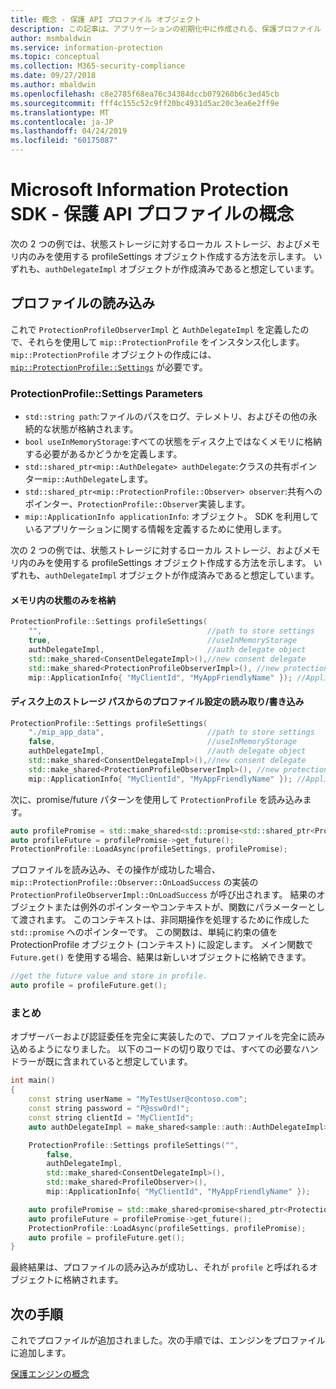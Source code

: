 ```yaml
---
title: 概念 - 保護 API プロファイル オブジェクト
description: この記事は、アプリケーションの初期化中に作成される、保護プロファイル オブジェクトの概念を理解するのに役立ちます。
author: msmbaldwin
ms.service: information-protection
ms.topic: conceptual
ms.collection: M365-security-compliance
ms.date: 09/27/2018
ms.author: mbaldwin
ms.openlocfilehash: c8e2785f68ea76c34384dccb079260b6c3ed45cb
ms.sourcegitcommit: fff4c155c52c9ff20bc4931d5ac20c3ea6e2ff9e
ms.translationtype: MT
ms.contentlocale: ja-JP
ms.lasthandoff: 04/24/2019
ms.locfileid: "60175087"
---
```

# <a name="microsoft-information-protection-sdk---protection-api-profile-concepts"></a>Microsoft Information Protection SDK - 保護 API プロファイルの概念

次の 2 つの例では、状態ストレージに対するローカル ストレージ、およびメモリ内のみを使用する profileSettings オブジェクト作成する方法を示します。 いずれも、`authDelegateImpl` オブジェクトが作成済みであると想定しています。

## <a name="load-a-profile"></a>プロファイルの読み込み

これで `ProtectionProfileObserverImpl` と `AuthDelegateImpl` を定義したので、それらを使用して `mip::ProtectionProfile` をインスタンス化します。 `mip::ProtectionProfile` オブジェクトの作成には、[`mip::ProtectionProfile::Settings`](reference/class_mip_ProtectionProfile_settings.md) が必要です。

### <a name="protectionprofilesettings-parameters"></a>ProtectionProfile::Settings Parameters

- `std::string path`:ファイルのパスをログ、テレメトリ、およびその他の永続的な状態が格納されます。
- `bool useInMemoryStorage`:すべての状態をディスク上ではなくメモリに格納する必要があるかどうかを定義します。
- `std::shared_ptr<mip::AuthDelegate> authDelegate`:クラスの共有ポインター`mip::AuthDelegate`します。
- `std::shared_ptr<mip::ProtectionProfile::Observer> observer`:共有へのポインター、`ProtectionProfile::Observer`実装します。
- `mip::ApplicationInfo applicationInfo`: オブジェクト。 SDK を利用しているアプリケーションに関する情報を定義するために使用します。

次の 2 つの例では、状態ストレージに対するローカル ストレージ、およびメモリ内のみを使用する profileSettings オブジェクト作成する方法を示します。 いずれも、`authDelegateImpl` オブジェクトが作成済みであると想定しています。

#### <a name="store-state-in-memory-only"></a>メモリ内の状態のみを格納

```cpp
ProtectionProfile::Settings profileSettings(
    "",                                     //path to store settings
    true,                                   //useInMemoryStorage
    authDelegateImpl,                       //auth delegate object
    std::make_shared<ConsentDelegateImpl>(),//new consent delegate
    std::make_shared<ProtectionProfileObserverImpl>(), //new protection profile observer
    mip::ApplicationInfo{ "MyClientId", "MyAppFriendlyName" }); //ApplicationInfo object
```

#### <a name="readwrite-profile-settings-from-storage-path-on-disk"></a>ディスク上のストレージ パスからのプロファイル設定の読み取り/書き込み

```cpp
ProtectionProfile::Settings profileSettings(
    "./mip_app_data",                       //path to store settings
    false,                                  //useInMemoryStorage
    authDelegateImpl,                       //auth delegate object
    std::make_shared<ConsentDelegateImpl>(),//new consent delegate
    std::make_shared<ProtectionProfileObserverImpl>(), //new protection profile
    mip::ApplicationInfo{ "MyClientId", "MyAppFriendlyName" }); //ApplicationInfo object
```

次に、promise/future パターンを使用して `ProtectionProfile` を読み込みます。

```cpp
auto profilePromise = std::make_shared<std::promise<std::shared_ptr<ProtectionProfile>>>();
auto profileFuture = profilePromise->get_future();
ProtectionProfile::LoadAsync(profileSettings, profilePromise);
```

プロファイルを読み込み、その操作が成功した場合、`mip::ProtectionProfile::Observer::OnLoadSuccess` の実装の `ProtectionProfileObserverImpl::OnLoadSuccess` が呼び出されます。 結果のオブジェクトまたは例外のポインターやコンテキストが、関数にパラメーターとして渡されます。 このコンテキストは、非同期操作を処理するために作成した `std::promise` へのポインターです。 この関数は、単純に約束の値を ProtectionProfile オブジェクト (コンテキスト) に設定します。 メイン関数で `Future.get()` を使用する場合、結果は新しいオブジェクトに格納できます。

```cpp
//get the future value and store in profile.
auto profile = profileFuture.get();
```

### <a name="putting-it-together"></a>まとめ

オブザーバーおよび認証委任を完全に実装したので、プロファイルを完全に読み込めるようになりました。 以下のコードの切り取りでは、すべての必要なハンドラーが既に含まれていると想定しています。

```cpp
int main()
{
    const string userName = "MyTestUser@contoso.com";
    const string password = "P@ssw0rd!";
    const string clientId = "MyClientId";
    auto authDelegateImpl = make_shared<sample::auth::AuthDelegateImpl>(userName, password, clientId);

    ProtectionProfile::Settings profileSettings("",
        false,
        authDelegateImpl,
        std::make_shared<ConsentDelegateImpl>(),
        std::make_shared<ProfileObserver>(),
        mip::ApplicationInfo{ "MyClientId", "MyAppFriendlyName" });

    auto profilePromise = std::make_shared<promise<shared_ptr<ProtectionProfile>>>();
    auto profileFuture = profilePromise->get_future();
    ProtectionProfile::LoadAsync(profileSettings, profilePromise);
    auto profile = profileFuture.get();
}
```

最終結果は、プロファイルの読み込みが成功し、それが `profile` と呼ばれるオブジェクトに格納されます。

## <a name="next-steps"></a>次の手順

これでプロファイルが追加されました。次の手順では、エンジンをプロファイルに追加します。

[保護エンジンの概念](concept-profile-engine-protection-engine-cpp.md)
